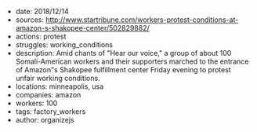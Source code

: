 - date: 2018/12/14
- sources: http://www.startribune.com/workers-protest-conditions-at-amazon-s-shakopee-center/502829882/
- actions: protest
- struggles: working_conditions
- description: Amid chants of "Hear our voice," a group of about 100 Somali-American workers and their supporters marched to the entrance of Amazon"s Shakopee fulfillment center Friday evening to protest unfair working conditions.
- locations: minneapolis, usa
- companies: amazon
- workers: 100
- tags: factory_workers
- author: organizejs
